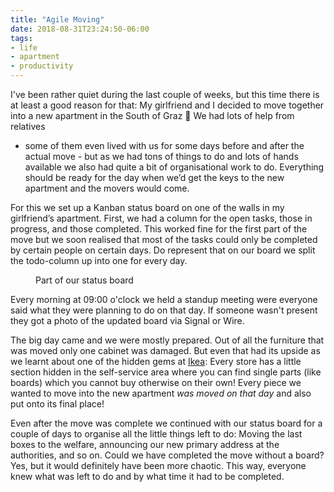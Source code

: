 ```yaml
---
title: "Agile Moving"
date: 2018-08-31T23:24:50-06:00
tags:
- life
- apartment
- productivity
---
```


I've been rather quiet during the last couple of weeks, but this time there is
at least a good reason for that: My girlfriend and I decided to move together
into a new apartment in the South of Graz 🎉 We had lots of help from relatives
- some of them even lived with us for some days before and after the actual
move - but as we had tons of things to do and lots of hands available we also
had quite a bit of organisational work to do. Everything should be ready for
the day when we’d get the keys to the new apartment and the movers would come.

For this we set up a Kanban status board on one of the walls in my girlfriend’s
apartment. First, we had a column for the open tasks, those in progress, and
those completed. This worked fine for the first part of the move but we soon
realised that most of the tasks could only be completed by certain people on
certain days. Do represent that on our board we split the todo-column up into
one for every day.

<figure>
<img src="/media/2018/agile-move-board.jpg" alt="" />
<figcaption>Part of our status board</figcaption>
</figure>

Every morning at 09:00 o'clock we held a standup meeting were everyone said
what they were planning to do on that day. If someone wasn't present they got a
photo of the updated board via Signal or Wire.

The big day came and we were mostly prepared. Out of all the furniture that was
moved only one cabinet was damaged. But even that had its upside as we learnt
about one of the hidden gems at [Ikea](https://www.ikea.com/at/de/): Every
store has a little section hidden in the self-service area where you can find
single parts (like boards) which you cannot buy otherwise on their own! Every
piece we wanted to move into the new apartment *was moved on that day* and also
put onto its final place!

Even after the move was complete we continued with our status board for a
couple of days to organise all the little things left to do: Moving the last
boxes to the welfare, announcing our new primary address at the authorities,
and so on. Could we have completed the move without a board? Yes, but it would
definitely have been more chaotic. This way, everyone knew what was left to do
and by what time it had to be completed.
